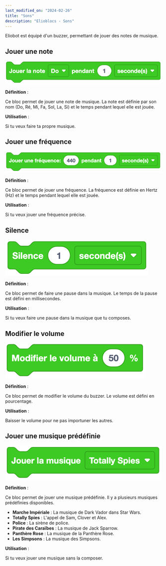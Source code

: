```yaml
---
last_modified_on: "2024-02-26"
title: "Sons"
description: "Elioblocs - Sons"
---
```


Eliobot est équipé d'un buzzer, permettant de jouer des notes de musique.

## Jouer une note

![Play note](../../../static/img/elioblocs/blocs/sounds/jouer-note.png)

**Définition** :

Ce bloc permet de jouer une note de musique. La note est définie par son nom (Do, Ré, Mi, Fa, Sol, La, Si) et le temps pendant lequel elle est jouée.

**Utilisation** :

Si tu veux faire ta propre musique.

## Jouer une fréquence

![Play frequence](../../../static/img/elioblocs/blocs/sounds/jouer-frequence.png)

**Définition** :

Ce bloc permet de jouer une fréquence. La fréquence est définie en Hertz (Hz) et le temps pendant lequel elle est jouée.

**Utilisation** :

Si tu veux jouer une fréquence précise.

## Silence

![Play silence](../../../static/img/elioblocs/blocs/sounds/silence.png)

**Définition** :

Ce bloc permet de faire une pause dans la musique. Le temps de la pause est défini en millisecondes.

**Utilisation** :

Si tu veux faire une pause dans la musique que tu composes.

## Modifier le volume

![Change volume](../../../static/img/elioblocs/blocs/sounds/modifier-volume.png)

**Définition** :

Ce bloc permet de modifier le volume du buzzer. Le volume est défini en pourcentage.

**Utilisation** :

Baisser le volume pour ne pas importuner les autres.

## Jouer une musique prédéfinie

![Play predefined musics](../../../static/img/elioblocs/blocs/sounds/jouer-musique.png)

**Définition** :

Ce bloc permet de jouer une musique prédéfinie. Il y a plusieurs musiques prédéfinies disponibles.
- **Marche Impériale** : La musique de Dark Vador dans Star Wars.
- **Totally Spies** : L'appel de Sam, Clover et Alex.
- **Police** : La sirène de police.
- **Pirate des Caraïbes** : La musique de Jack Sparrow.
- **Panthère Rose** : La musique de la Panthère Rose.
- **Les Simpsons** : La musique des Simpsons.

**Utilisation** :

Si tu veux jouer une musique sans la composer.

